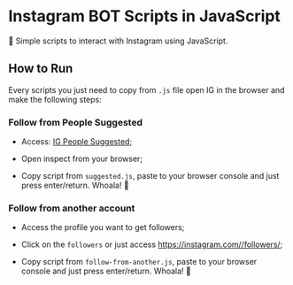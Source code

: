 # Instagram BOT Scripts in JavaScript

🤖 Simple scripts to interact with Instagram using JavaScript.

## How to Run

Every scripts you just need to copy from `.js` file open IG in the browser and make the following steps:

### Follow from People Suggested

- Access: [IG People Suggested](https://www.instagram.com/explore/people/suggested/);

- Open inspect from your browser;

- Copy script from `suggested.js`, paste to your browser console and just press enter/return. Whoala! 💫

### Follow from another account

- Access the profile you want to get followers;

- Click on the `followers` or just access [https://instagram.com/<username>/followers/](https://instagram.com/<username>/followers/);

- Copy script from `follow-from-another.js`, paste to your browser console and just press enter/return. Whoala! 💫
